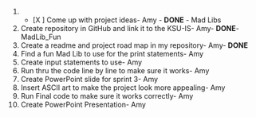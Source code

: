 1. - [X ] Come up with project ideas- Amy - **DONE** - Mad Libs
2. Create repository in GitHub and link it to the KSU-IS- Amy- **DONE**- MadLib_Fun 
3. Create a readme and project road map in my repository- Amy- **DONE** 
4. Find a fun Mad Lib to use for the print statements- Amy
5. Create input statements to use- Amy
6. Run thru the code line by line to make sure it works- Amy
7. Create PowerPoint slide for sprint 3- Amy
8. Insert ASCII art to make the project look more appealing- Amy
9. Run Final code to make sure it works correctly- Amy
10. Create PowerPoint Presentation- Amy
